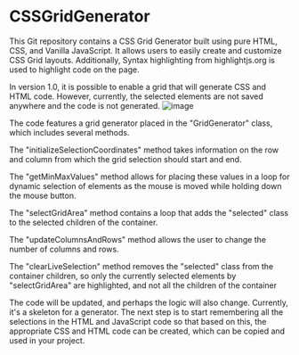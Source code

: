 # CSSGridGenerator

This Git repository contains a CSS Grid Generator built using pure HTML, CSS, and Vanilla JavaScript. It allows users to easily create and customize CSS Grid layouts. Additionally, Syntax highlighting from highlightjs.org is used to highlight code on the page.

In version 1.0, it is possible to enable a grid that will generate CSS and HTML code. However, currently, the selected elements are not saved anywhere and the code is not generated.
![image](https://user-images.githubusercontent.com/105976690/227215930-cd5d9b9e-cbd4-4e03-ae76-083e1f1fa600.png)

The code features a grid generator placed in the "GridGenerator" class, which includes several methods.

The "initializeSelectionCoordinates" method takes information on the row and column from which the grid selection should start and end.

The "getMinMaxValues" method allows for placing these values in a loop for dynamic selection of elements as the mouse is moved while holding down the mouse button.

The "selectGridArea" method contains a loop that adds the "selected" class to the selected children of the container.

The "updateColumnsAndRows" method allows the user to change the number of columns and rows.

The "clearLiveSelection" method removes the "selected" class from the container children, so only the currently selected elements by "selectGridArea" are highlighted, and not all the children of the container

The code will be updated, and perhaps the logic will also change. Currently, it's a skeleton for a generator. The next step is to start remembering all the selections in the HTML and JavaScript code so that based on this, the appropriate CSS and HTML code can be created, which can be copied and used in your project.

